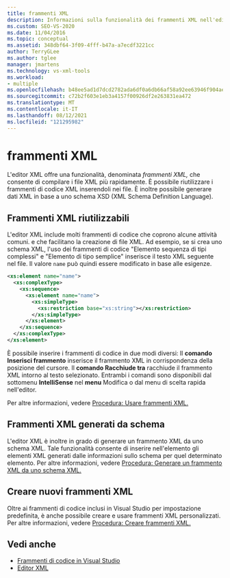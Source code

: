 ```yaml
---
title: frammenti XML
description: Informazioni sulla funzionalità dei frammenti XML nell'editor XML che consente di compilare i file XML più rapidamente riutilizzando i frammenti XML e inserendoli nei file.
ms.custom: SEO-VS-2020
ms.date: 11/04/2016
ms.topic: conceptual
ms.assetid: 348dbf64-3f09-4fff-b47a-a7ecdf3221cc
author: TerryGLee
ms.author: tglee
manager: jmartens
ms.technology: vs-xml-tools
ms.workload:
- multiple
ms.openlocfilehash: b48ee5ad1d7dcd2782ada6df0a6db66af58a92ee63946f904ae37540ba6f674b
ms.sourcegitcommit: c72b2f603e1eb3a4157f00926df2e263831ea472
ms.translationtype: MT
ms.contentlocale: it-IT
ms.lasthandoff: 08/12/2021
ms.locfileid: "121295982"
---
```

# <a name="xml-snippets"></a>frammenti XML

L'editor XML offre una funzionalità, denominata *frammenti XML,* che consente di compilare i file XML più rapidamente. È possibile riutilizzare i frammenti di codice XML inserendoli nei file. È inoltre possibile generare dati XML in base a uno schema XSD (XML Schema Definition Language).

## <a name="reusable-xml-snippets"></a>Frammenti XML riutilizzabili

L'editor XML include molti frammenti di codice che coprono alcune attività comuni. e che facilitano la creazione di file XML. Ad esempio, se si crea uno schema XML, l'uso dei frammenti di codice "Elemento sequenza di tipi complessi" e "Elemento di tipo semplice" inserisce il testo XML seguente nel file. Il valore `name` può quindi essere modificato in base alle esigenze.

```xml
<xs:element name="name">
  <xs:complexType>
    <xs:sequence>
      <xs:element name="name">
        <xs:simpleType>
          <xs:restriction base="xs:string"></xs:restriction>
        </xs:simpleType>
      </xs:element>
    </xs:sequence>
  </xs:complexType>
</xs:element>
```

È possibile inserire i frammenti di codice in due modi diversi: Il **comando Inserisci frammento** inserisce il frammento XML in corrispondenza della posizione del cursore. Il **comando Racchiude tra** racchiude il frammento XML intorno al testo selezionato. Entrambi i comandi sono disponibili dal sottomenu **IntelliSense** nel **menu** Modifica o dal menu di scelta rapida nell'editor.

Per altre informazioni, vedere [Procedura: Usare frammenti XML.](../xml-tools/how-to-use-xml-snippets.md)

## <a name="schema-generated-xml-snippets"></a>Frammenti XML generati da schema

L'editor XML è inoltre in grado di generare un frammento XML da uno schema XML. Tale funzionalità consente di inserire nell'elemento gli elementi XML generati dalle informazioni sullo schema per quel determinato elemento. Per altre informazioni, vedere [Procedura: Generare un frammento XML da uno schema XML.](../xml-tools/how-to-generate-an-xml-snippet-from-an-xml-schema.md)

## <a name="create-new-xml-snippets"></a>Creare nuovi frammenti XML

Oltre ai frammenti di codice inclusi in Visual Studio per impostazione predefinita, è anche possibile creare e usare frammenti XML personalizzati. Per altre informazioni, vedere [Procedura: Creare frammenti XML.](../xml-tools/how-to-create-xml-snippets.md)

## <a name="see-also"></a>Vedi anche

- [Frammenti di codice in Visual Studio](../ide/code-snippets.md)
- [Editor XML](../xml-tools/xml-editor.md)
